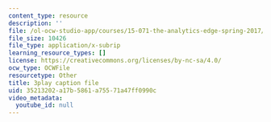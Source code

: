 ```yaml
---
content_type: resource
description: ''
file: /ol-ocw-studio-app/courses/15-071-the-analytics-edge-spring-2017/35213202a17b5861a75571a47ff0990c_nqqYjtK1zIk.vtt
file_size: 10426
file_type: application/x-subrip
learning_resource_types: []
license: https://creativecommons.org/licenses/by-nc-sa/4.0/
ocw_type: OCWFile
resourcetype: Other
title: 3play caption file
uid: 35213202-a17b-5861-a755-71a47ff0990c
video_metadata:
  youtube_id: null
---
```

